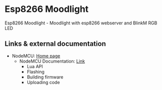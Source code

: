 # Esp8266 Moodlight #
Esp8266 Moodlight - Moodlight with esp8266 webserver and BlinkM RGB LED

## Links & external documentation ##

 - NodeMCU: [Home page](http://nodemcu.com/index_en.html)
     - NodeMCU Documentation: [Link](http://nodemcu.readthedocs.org/en/dev/)
         - Lua API
         - Flashing
         - Building firmware
         - Uploading code
